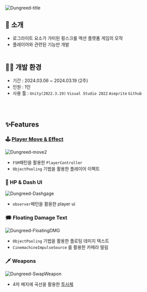 ![Dungreed-title](https://github.com/JunHyoung1428/Dungreed-Like/assets/154119773/32b0c3c2-cbf9-4a71-a641-47bf31d55a74)


## 📝 소개

- 로그라이트 요소가 가미된 횡스크롤 액션 플랫폼 게임의 모작 
- 플레이어와 관련된 기능만 개발
<br/> <br/> 
  
## 👨‍💻 개발 환경

- 기간 : 2024.03.06 ~ 2024.03.19 (2주)
- 인원 : 1인
- 사용 툴 : ``Unity(2022.3.19)`` ``Visual Studio 2022`` ``Aseprite`` ``Github``

<br/> <br/> 
## ✨Features
### 🕹️ [Player Move & Effect](https://github.com/JunHyoung1428/Dungreed-Like/tree/master/Assets/_Scripts/Player)
![Dungreed-move2](https://github.com/JunHyoung1428/Dungreed-Like/assets/154119773/44a6fa35-29ae-4230-ab62-dd9e3d76c84a)

- ``FSM``패턴을 활용한 ``PlayerController``
- ``ObjectPooling`` 기법을 활용한 플레이어 이펙트

### 💞 HP & Dash UI
![Dungreed-Dashgage](https://github.com/JunHyoung1428/Dungreed-Like/assets/154119773/0df1630b-178b-43db-b254-b40af10687bb)

- ``observer``패턴을 활용한 player ui

### 🗯️ Floating Damage Text
![Dungreed-FloatingDMG](https://github.com/JunHyoung1428/Dungreed-Like/assets/154119773/9c816fdf-b783-4c2a-94cd-2b53523f4ee1)

- ``ObjectPooling`` 기법을 활용한 플로팅 데미지 텍스트
- ``CinemachineImpulseSource`` 를 활용한 카메라 떨림

### 🗡️ Weapons
![Dungreed-SwapWeapon](https://github.com/JunHyoung1428/Dungreed-Like/assets/154119773/7d1202b1-4dd9-49df-a380-000656f6a296)

- 4차 베지에 곡선을 활용한 [투사체](https://github.com/JunHyoung1428/Dungreed-Like/blob/master/Assets/_Scripts/Items/Weapons/TraceArrow.cs) 

